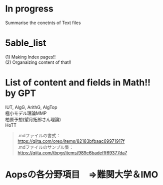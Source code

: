 # In progress
Summarise the conetnts of Text files

# 5able_list

(1) Making Index pages!!  
(2) Organaizing content of that!!  

# List of content and fields in Math!! by GPT
IUT, AlgG, ArithG, AlgTop  
極小モデル理論MMP    
柏原予想(望月拓郎さん理論)  
HoTT  
>.mdファイルの書式：https://qiita.com/oreo/items/82183bfbaac69971917f  
>.mdファイルのサンプル集：https://qiita.com/tbpgr/items/989c6badefff69377da7

# Aopsの各分野項目　⇒難関大学＆IMO
